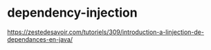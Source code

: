 # dependency-injection

https://zestedesavoir.com/tutoriels/309/introduction-a-linjection-de-dependances-en-java/
